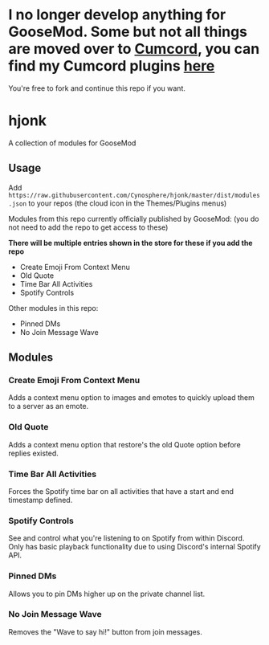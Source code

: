 # **I no longer develop anything for GooseMod. Some but not all things are moved over to [Cumcord](https://cumcord.com), you can find my Cumcord plugins [here](https://gitlab.com/Cynosphere/cumcord-plugins)**
You're free to fork and continue this repo if you want.

# hjonk
A collection of modules for GooseMod

## Usage
Add `https://raw.githubusercontent.com/Cynosphere/hjonk/master/dist/modules.json` to your repos (the cloud icon in the Themes/Plugins menus)

Modules from this repo currently officially published by GooseMod: (you do not need to add the repo to get access to these)

**There will be multiple entries shown in the store for these if you add the repo**
- Create Emoji From Context Menu
- Old Quote
- Time Bar All Activities
- Spotify Controls

Other modules in this repo:
- Pinned DMs
- No Join Message Wave

## Modules
### Create Emoji From Context Menu
Adds a context menu option to images and emotes to quickly upload them to a server as an emote.

### Old Quote
Adds a context menu option that restore's the old Quote option before replies existed.

### Time Bar All Activities
Forces the Spotify time bar on all activities that have a start and end timestamp defined.

### Spotify Controls
See and control what you're listening to on Spotify from within Discord. Only has basic playback functionality due to using Discord's internal Spotify API.

### Pinned DMs
Allows you to pin DMs higher up on the private channel list.

### No Join Message Wave
Removes the "Wave to say hi!" button from join messages.
